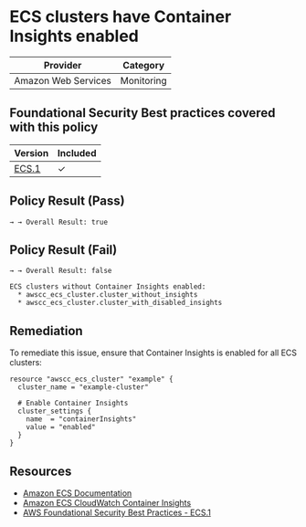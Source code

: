 # ECS clusters have Container Insights enabled

| Provider            | Category |
|---------------------|----------|
| Amazon Web Services | Monitoring |

## Foundational Security Best practices covered with this policy

| Version | Included |
|---------|----------|
| [ECS.1](https://docs.aws.amazon.com/securityhub/latest/userguide/securityhub-standards-fsbp-controls.html#fsbp-ecs-1)   | &check;  |

## Policy Result (Pass)
```
→ → Overall Result: true
```

## Policy Result (Fail)
```
→ → Overall Result: false

ECS clusters without Container Insights enabled:
  * awscc_ecs_cluster.cluster_without_insights
  * awscc_ecs_cluster.cluster_with_disabled_insights
```

## Remediation
To remediate this issue, ensure that Container Insights is enabled for all ECS clusters:

```hcl
resource "awscc_ecs_cluster" "example" {
  cluster_name = "example-cluster"
  
  # Enable Container Insights
  cluster_settings {
    name  = "containerInsights"
    value = "enabled"
  }
}
```

## Resources
- [Amazon ECS Documentation](https://docs.aws.amazon.com/AmazonECS/latest/developerguide/ECS_clusters.html)
- [Amazon ECS CloudWatch Container Insights](https://docs.aws.amazon.com/AmazonECS/latest/developerguide/cloudwatch-container-insights.html)
- [AWS Foundational Security Best Practices - ECS.1](https://docs.aws.amazon.com/securityhub/latest/userguide/securityhub-standards-fsbp-controls.html#fsbp-ecs-1)
